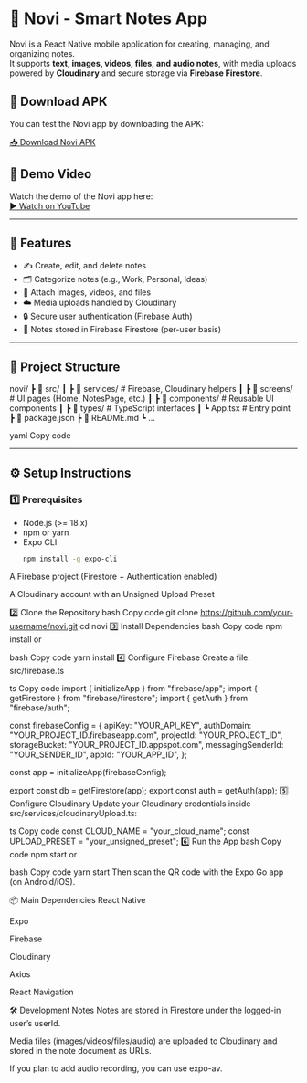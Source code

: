 # 📝 Novi - Smart Notes App

Novi is a React Native mobile application for creating, managing, and organizing notes.  
It supports **text, images, videos, files, and audio notes**, with media uploads powered by **Cloudinary** and secure storage via **Firebase Firestore**.

## 📲 Download APK

You can test the Novi app by downloading the APK:

[📥 Download Novi APK](https://docs.google.com/uc?export=download&id=1O9_H1-zkqf_18JsZom9zI1WwY5vTr24G)

## 🎥 Demo Video

Watch the demo of the Novi app here:  
[▶️ Watch on YouTube](https://youtu.be/3Zwf-lvMht8)

---

## 🚀 Features
- ✍️ Create, edit, and delete notes
- 🗂 Categorize notes (e.g., Work, Personal, Ideas)
- 📸 Attach images, videos, and files
- ☁️ Media uploads handled by Cloudinary
- 🔒 Secure user authentication (Firebase Auth)
- 📑 Notes stored in Firebase Firestore (per-user basis)

---

## 📂 Project Structure
novi/
┣ 📂 src/
┃ ┣ 📂 services/ # Firebase, Cloudinary helpers
┃ ┣ 📂 screens/ # UI pages (Home, NotesPage, etc.)
┃ ┣ 📂 components/ # Reusable UI components
┃ ┣ 📂 types/ # TypeScript interfaces
┃ ┗ App.tsx # Entry point
┣ 📜 package.json
┣ 📜 README.md
┗ ...

yaml
Copy code

---

## ⚙️ Setup Instructions

### 1️⃣ Prerequisites
- Node.js (>= 18.x)
- npm or yarn
- Expo CLI  
  ```bash
  npm install -g expo-cli
A Firebase project (Firestore + Authentication enabled)

A Cloudinary account with an Unsigned Upload Preset

2️⃣ Clone the Repository
bash
Copy code
git clone https://github.com/your-username/novi.git
cd novi
3️⃣ Install Dependencies
bash
Copy code
npm install
or

bash
Copy code
yarn install
4️⃣ Configure Firebase
Create a file: src/firebase.ts

ts
Copy code
import { initializeApp } from "firebase/app";
import { getFirestore } from "firebase/firestore";
import { getAuth } from "firebase/auth";

const firebaseConfig = {
  apiKey: "YOUR_API_KEY",
  authDomain: "YOUR_PROJECT_ID.firebaseapp.com",
  projectId: "YOUR_PROJECT_ID",
  storageBucket: "YOUR_PROJECT_ID.appspot.com",
  messagingSenderId: "YOUR_SENDER_ID",
  appId: "YOUR_APP_ID",
};

const app = initializeApp(firebaseConfig);

export const db = getFirestore(app);
export const auth = getAuth(app);
5️⃣ Configure Cloudinary
Update your Cloudinary credentials inside src/services/cloudinaryUpload.ts:

ts
Copy code
const CLOUD_NAME = "your_cloud_name";
const UPLOAD_PRESET = "your_unsigned_preset";
6️⃣ Run the App
bash
Copy code
npm start
or

bash
Copy code
yarn start
Then scan the QR code with the Expo Go app (on Android/iOS).

📦 Main Dependencies
React Native

Expo

Firebase

Cloudinary

Axios

React Navigation

🛠 Development Notes
Notes are stored in Firestore under the logged-in user’s userId.

Media files (images/videos/files/audio) are uploaded to Cloudinary and stored in the note document as URLs.

If you plan to add audio recording, you can use expo-av.



